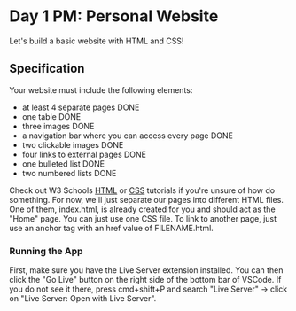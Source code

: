 # Day 1 PM: Personal Website

Let's build a basic website with HTML and CSS!

## Specification

Your website must include the following elements:

- at least 4 separate pages DONE
- one table DONE
- three images DONE
- a navigation bar where you can access every page DONE
- two clickable images DONE
- four links to external pages DONE
- one bulleted list DONE
- two numbered lists DONE

Check out W3 Schools [HTML](https://www.w3schools.com/html/default.asp) or [CSS](https://www.w3schools.com/css/default.asp) tutorials if you're unsure of how do something. For now, we'll just separate our pages into different HTML files. One of them, index.html, is already created for you and should act as the "Home" page. You can just use one CSS file. To link to another page, just use an anchor tag with an href value of FILENAME.html.

### Running the App
 First, make sure you have the Live Server extension installed. You can then click the "Go Live" button on the right side of the bottom bar of VSCode. If you do not see it there, press cmd+shift+P and search "Live Server" -> click on "Live Server: Open with Live Server".